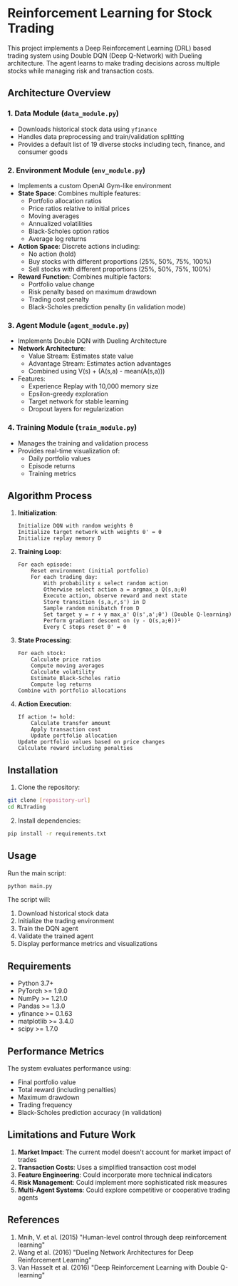 # Reinforcement Learning for Stock Trading

This project implements a Deep Reinforcement Learning (DRL) based trading system using Double DQN (Deep Q-Network) with Dueling architecture. The agent learns to make trading decisions across multiple stocks while managing risk and transaction costs.

## Architecture Overview

### 1. Data Module (`data_module.py`)
- Downloads historical stock data using `yfinance`
- Handles data preprocessing and train/validation splitting
- Provides a default list of 19 diverse stocks including tech, finance, and consumer goods

### 2. Environment Module (`env_module.py`)
- Implements a custom OpenAI Gym-like environment
- **State Space**: Combines multiple features:
  - Portfolio allocation ratios
  - Price ratios relative to initial prices
  - Moving averages
  - Annualized volatilities
  - Black-Scholes option ratios
  - Average log returns
- **Action Space**: Discrete actions including:
  - No action (hold)
  - Buy stocks with different proportions (25%, 50%, 75%, 100%)
  - Sell stocks with different proportions (25%, 50%, 75%, 100%)
- **Reward Function**: Combines multiple factors:
  - Portfolio value change
  - Risk penalty based on maximum drawdown
  - Trading cost penalty
  - Black-Scholes prediction penalty (in validation mode)

### 3. Agent Module (`agent_module.py`)
- Implements Double DQN with Dueling Architecture
- **Network Architecture**:
  - Value Stream: Estimates state value
  - Advantage Stream: Estimates action advantages
  - Combined using V(s) + (A(s,a) - mean(A(s,a)))
- Features:
  - Experience Replay with 10,000 memory size
  - Epsilon-greedy exploration
  - Target network for stable learning
  - Dropout layers for regularization

### 4. Training Module (`train_module.py`)
- Manages the training and validation process
- Provides real-time visualization of:
  - Daily portfolio values
  - Episode returns
  - Training metrics

## Algorithm Process

1. **Initialization**:
   ```
   Initialize DQN with random weights θ
   Initialize target network with weights θ' = θ
   Initialize replay memory D
   ```

2. **Training Loop**:
   ```
   For each episode:
       Reset environment (initial portfolio)
       For each trading day:
           With probability ε select random action
           Otherwise select action a = argmax_a Q(s,a;θ)
           Execute action, observe reward and next state
           Store transition (s,a,r,s') in D
           Sample random minibatch from D
           Set target y = r + γ max_a' Q(s',a';θ') (Double Q-learning)
           Perform gradient descent on (y - Q(s,a;θ))²
           Every C steps reset θ' = θ
   ```

3. **State Processing**:
   ```
   For each stock:
       Calculate price ratios
       Compute moving averages
       Calculate volatility
       Estimate Black-Scholes ratio
       Compute log returns
   Combine with portfolio allocations
   ```

4. **Action Execution**:
   ```
   If action != hold:
       Calculate transfer amount
       Apply transaction cost
       Update portfolio allocation
   Update portfolio values based on price changes
   Calculate reward including penalties
   ```

## Installation

1. Clone the repository:
```bash
git clone [repository-url]
cd RLTrading
```

2. Install dependencies:
```bash
pip install -r requirements.txt
```

## Usage

Run the main script:
```bash
python main.py
```

The script will:
1. Download historical stock data
2. Initialize the trading environment
3. Train the DQN agent
4. Validate the trained agent
5. Display performance metrics and visualizations

## Requirements
- Python 3.7+
- PyTorch >= 1.9.0
- NumPy >= 1.21.0
- Pandas >= 1.3.0
- yfinance >= 0.1.63
- matplotlib >= 3.4.0
- scipy >= 1.7.0

## Performance Metrics

The system evaluates performance using:
- Final portfolio value
- Total reward (including penalties)
- Maximum drawdown
- Trading frequency
- Black-Scholes prediction accuracy (in validation)

## Limitations and Future Work

1. **Market Impact**: The current model doesn't account for market impact of trades
2. **Transaction Costs**: Uses a simplified transaction cost model
3. **Feature Engineering**: Could incorporate more technical indicators
4. **Risk Management**: Could implement more sophisticated risk measures
5. **Multi-Agent Systems**: Could explore competitive or cooperative trading agents

## References

1. Mnih, V. et al. (2015) "Human-level control through deep reinforcement learning"
2. Wang et al. (2016) "Dueling Network Architectures for Deep Reinforcement Learning"
3. Van Hasselt et al. (2016) "Deep Reinforcement Learning with Double Q-learning" 